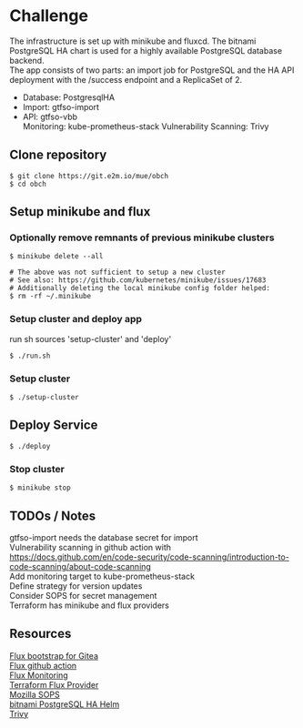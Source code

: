 # Challenge

The infrastructure is set up with minikube and fluxcd.
The bitnami PostgreSQL HA chart is used for a highly available PostgreSQL
database backend.  
The app consists of two parts: an import job for PostgreSQL
and the HA API deployment with the /success endpoint and a ReplicaSet of 2.
  
- Database: PostgresqlHA  
- Import: gtfso-import  
- API: gtfso-vbb  
  Monitoring: kube-prometheus-stack
  Vulnerability Scanning: Trivy

## Clone repository
```
$ git clone https://git.e2m.io/mue/obch
$ cd obch
```

## Setup minikube and flux
### Optionally remove remnants of previous minikube clusters
```
$ minikube delete --all

# The above was not sufficient to setup a new cluster
# See also: https://github.com/kubernetes/minikube/issues/17683
# Additionally deleting the local minikube config folder helped:
$ rm -rf ~/.minikube
```

### Setup cluster and deploy app
run sh sources 'setup-cluster' and 'deploy'
```
$ ./run.sh
```

### Setup cluster
```
$ ./setup-cluster
```

## Deploy Service
```
$ ./deploy
```
### Stop cluster
```
$ minikube stop
```

## TODOs / Notes
gtfso-import needs the database secret for import  
Vulnerability scanning in github action with https://docs.github.com/en/code-security/code-scanning/introduction-to-code-scanning/about-code-scanning   
Add monitoring target to kube-prometheus-stack  
Define strategy for version updates  
Consider SOPS for secret management  
Terraform has minikube and flux providers  

## Resources
[Flux bootstrap for Gitea](https://fluxcd.io/flux/installation/bootstrap/gitea/)  
[Flux github action](https://fluxcd.io/flux/flux-gh-action/)  
[Flux Monitoring](https://github.com/fluxcd/flux2-monitoring-example)  
[Terraform Flux Provider](https://github.com/fluxcd/terraform-provider-flux)  
[Mozilla SOPS](https://fluxcd.io/flux/guides/mozilla-sops/)  
[bitnami PostgreSQL HA Helm](https://bitnami.com/stack/postgresql-ha/helm)  
[Trivy](https://github.com/aquasecurity/trivy)
